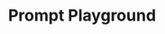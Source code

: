 ---
title: "Prompt Playground"
emoji: "🧪"
description: "Snippets, Tailwind tricks, layout doodles, and live experiments. This is where the chaos happens (on purpose). Stay tuned! 💻🎨"
layout: "list"
boxColor: "bg-[#eef4ff]" # pastel blue-violet
---